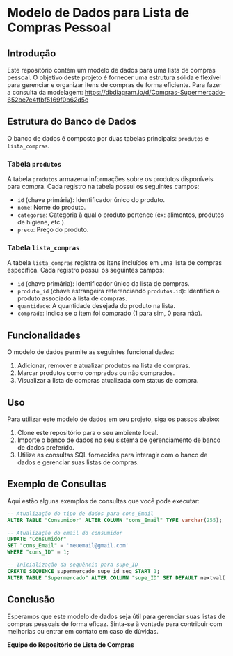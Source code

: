 # Modelo de Dados para Lista de Compras Pessoal

## Introdução

Este repositório contém um modelo de dados para uma lista de compras pessoal. O objetivo deste projeto é fornecer uma estrutura sólida e flexível para gerenciar e organizar itens de compras de forma eficiente.
Para fazer a consulta da modelagem: https://dbdiagram.io/d/Compras-Supermercado-652be7e4ffbf5169f0b62d5e

## Estrutura do Banco de Dados

O banco de dados é composto por duas tabelas principais: `produtos` e `lista_compras`.

### Tabela `produtos`

A tabela `produtos` armazena informações sobre os produtos disponíveis para compra. Cada registro na tabela possui os seguintes campos:

- `id` (chave primária): Identificador único do produto.
- `nome`: Nome do produto.
- `categoria`: Categoria à qual o produto pertence (ex: alimentos, produtos de higiene, etc.).
- `preco`: Preço do produto.

### Tabela `lista_compras`

A tabela `lista_compras` registra os itens incluídos em uma lista de compras específica. Cada registro possui os seguintes campos:

- `id` (chave primária): Identificador único da lista de compras.
- `produto_id` (chave estrangeira referenciando `produtos.id`): Identifica o produto associado à lista de compras.
- `quantidade`: A quantidade desejada do produto na lista.
- `comprado`: Indica se o item foi comprado (1 para sim, 0 para não).

## Funcionalidades

O modelo de dados permite as seguintes funcionalidades:

1. Adicionar, remover e atualizar produtos na lista de compras.
2. Marcar produtos como comprados ou não comprados.
3. Visualizar a lista de compras atualizada com status de compra.

## Uso

Para utilizar este modelo de dados em seu projeto, siga os passos abaixo:

1. Clone este repositório para o seu ambiente local.
2. Importe o banco de dados no seu sistema de gerenciamento de banco de dados preferido.
3. Utilize as consultas SQL fornecidas para interagir com o banco de dados e gerenciar suas listas de compras.

## Exemplo de Consultas

Aqui estão alguns exemplos de consultas que você pode executar:

```sql
-- Atualização do tipo de dados para cons_Email
ALTER TABLE "Consumidor" ALTER COLUMN "cons_Email" TYPE varchar(255);

-- Atualização do email do consumidor
UPDATE "Consumidor"
SET "cons_Email" = 'meuemail@gmail.com'
WHERE "cons_ID" = 1;

-- Inicialização da sequência para supe_ID
CREATE SEQUENCE supermercado_supe_id_seq START 1;
ALTER TABLE "Supermercado" ALTER COLUMN "supe_ID" SET DEFAULT nextval('supermercado_supe_id_seq');
```

## Conclusão

Esperamos que este modelo de dados seja útil para gerenciar suas listas de compras pessoais de forma eficaz. Sinta-se à vontade para contribuir com melhorias ou entrar em contato em caso de dúvidas.

**Equipe do Repositório de Lista de Compras**
